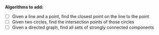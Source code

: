 **Algorithms to add:**
- [ ] Given a line and a point, find the closest point on the line to the point
- [ ] Given two circles, find the intersection points of those circles
- [ ] Given a directed graph, find all sets of strongly connected components
